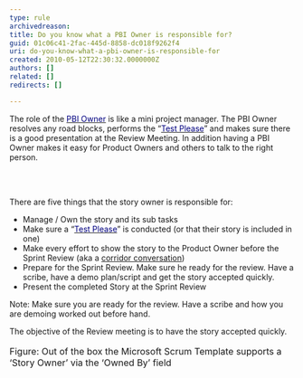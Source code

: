 ```yaml
---
type: rule
archivedreason: 
title: Do you know what a PBI Owner is responsible for?
guid: 01c06c41-2fac-445d-8858-dc018f9262f4
uri: do-you-know-what-a-pbi-owner-is-responsible-for
created: 2010-05-12T22:30:32.0000000Z
authors: []
related: []
redirects: []

---
```



The role of the <a href="/Pages/OwnerForEveryUserStory.aspx" shape="rect"><font color="#000080">PBI Owner</font></a>&#160;is like a mini project manager.&#160;The PBI&#160;Owner resolves any road blocks, performs the&#160;“<a href="/Pages/TestPleaseInScrum.aspx" shape="rect"><font color="#000080">Test Please</font></a>” and makes sure there is a good presentation at the Review Meeting.&#160;In addition having a PBI Owner makes it easy for Product Owners and others to talk to the right person. 

<br><excerpt class='endintro'></excerpt><br>

  <p>There are five things that the story owner is responsible for&#58;</p>
<ul>
    <li>Manage / Own the story and its sub tasks </li>
    <li>Make sure a “<a href="/Pages/TestPleaseInScrum.aspx" shape="rect"><font color="#000080">Test Please</font></a>” is conducted (or that their story is included in one) </li>
    <li>Make every effort to show the story to the Product Owner before the Sprint Review (aka a <a href="/_layouts/15/FIXUPREDIRECT.ASPX?WebId=3dfc0e07-e23a-4cbb-aac2-e778b71166a2&amp;TermSetId=07da3ddf-0924-4cd2-a6d4-a4809ae20160&amp;TermId=70e9f0e5-38ea-4616-bb21-6ba5167beb6b">corridor conversation</a>) </li>
    <li>Prepare for the Sprint Review. Make sure h​e ready for the review. Have a scribe, have a demo plan/script and get the story accepted quickly. </li>
    <li>Present the completed Story at the Sprint Review </li>
</ul>
<p>Note&#58; Make sure you are ready for the review. Have a scribe and how you are demoing worked out before hand. </p>
<p>The objective of the Review meeting is to have the story accepted quickly.<br>
<br>
<img src="/PublishingImages/NewProductBacklog.jpg" alt="" /><br>
<font size="+0" class="ms-rteCustom-FigureNormal">Figure&#58; Out of the box the Microsoft Scrum Template supports a ‘Story Owner’ via the ‘Owned By’ field</font></p>



